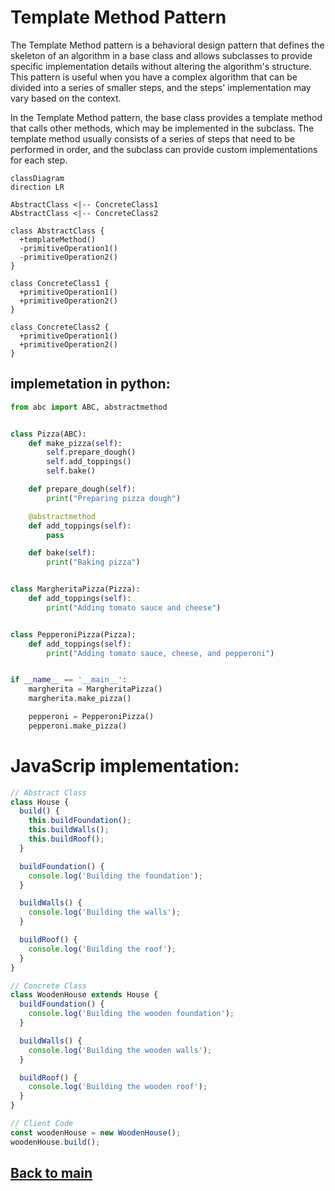 # Template Method Pattern
The Template Method pattern is a behavioral design pattern that defines the skeleton of an algorithm in a base class and allows subclasses to provide specific implementation details without altering the algorithm's structure. This pattern is useful when you have a complex algorithm that can be divided into a series of smaller steps, and the steps' implementation may vary based on the context.

In the Template Method pattern, the base class provides a template method that calls other methods, which may be implemented in the subclass. The template method usually consists of a series of steps that need to be performed in order, and the subclass can provide custom implementations for each step.
```mermaid
classDiagram
direction LR

AbstractClass <|-- ConcreteClass1
AbstractClass <|-- ConcreteClass2

class AbstractClass {
  +templateMethod()
  -primitiveOperation1()
  -primitiveOperation2()
}

class ConcreteClass1 {
  +primitiveOperation1()
  +primitiveOperation2()
}

class ConcreteClass2 {
  +primitiveOperation1()
  +primitiveOperation2()
}

```

## implemetation in python:
```python
from abc import ABC, abstractmethod


class Pizza(ABC):
    def make_pizza(self):
        self.prepare_dough()
        self.add_toppings()
        self.bake()

    def prepare_dough(self):
        print("Preparing pizza dough")

    @abstractmethod
    def add_toppings(self):
        pass

    def bake(self):
        print("Baking pizza")


class MargheritaPizza(Pizza):
    def add_toppings(self):
        print("Adding tomato sauce and cheese")


class PepperoniPizza(Pizza):
    def add_toppings(self):
        print("Adding tomato sauce, cheese, and pepperoni")


if __name__ == '__main__':
    margherita = MargheritaPizza()
    margherita.make_pizza()

    pepperoni = PepperoniPizza()
    pepperoni.make_pizza()

```
# JavaScrip implementation:

```js
// Abstract Class
class House {
  build() {
    this.buildFoundation();
    this.buildWalls();
    this.buildRoof();
  }

  buildFoundation() {
    console.log('Building the foundation');
  }

  buildWalls() {
    console.log('Building the walls');
  }

  buildRoof() {
    console.log('Building the roof');
  }
}

// Concrete Class
class WoodenHouse extends House {
  buildFoundation() {
    console.log('Building the wooden foundation');
  }

  buildWalls() {
    console.log('Building the wooden walls');
  }

  buildRoof() {
    console.log('Building the wooden roof');
  }
}

// Client Code
const woodenHouse = new WoodenHouse();
woodenHouse.build();

```

## [Back to main](../readme.md)